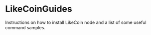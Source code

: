 # LikeCoinGuides
Instructions on how to install LikeCoin node and a list of some useful command samples.
